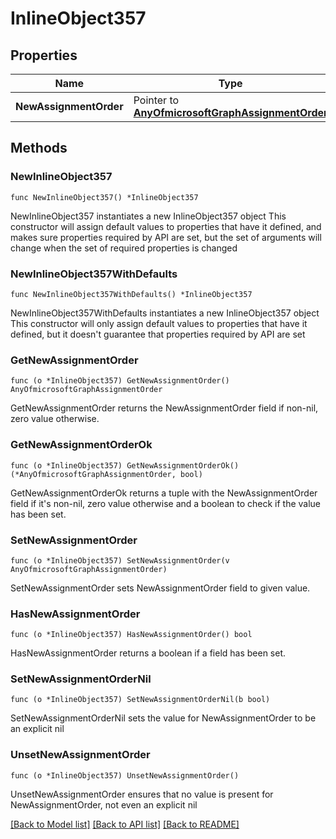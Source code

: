 # InlineObject357

## Properties

Name | Type | Description | Notes
------------ | ------------- | ------------- | -------------
**NewAssignmentOrder** | Pointer to [**AnyOfmicrosoftGraphAssignmentOrder**](anyOf&lt;microsoft.graph.assignmentOrder&gt;.md) |  | [optional] 

## Methods

### NewInlineObject357

`func NewInlineObject357() *InlineObject357`

NewInlineObject357 instantiates a new InlineObject357 object
This constructor will assign default values to properties that have it defined,
and makes sure properties required by API are set, but the set of arguments
will change when the set of required properties is changed

### NewInlineObject357WithDefaults

`func NewInlineObject357WithDefaults() *InlineObject357`

NewInlineObject357WithDefaults instantiates a new InlineObject357 object
This constructor will only assign default values to properties that have it defined,
but it doesn't guarantee that properties required by API are set

### GetNewAssignmentOrder

`func (o *InlineObject357) GetNewAssignmentOrder() AnyOfmicrosoftGraphAssignmentOrder`

GetNewAssignmentOrder returns the NewAssignmentOrder field if non-nil, zero value otherwise.

### GetNewAssignmentOrderOk

`func (o *InlineObject357) GetNewAssignmentOrderOk() (*AnyOfmicrosoftGraphAssignmentOrder, bool)`

GetNewAssignmentOrderOk returns a tuple with the NewAssignmentOrder field if it's non-nil, zero value otherwise
and a boolean to check if the value has been set.

### SetNewAssignmentOrder

`func (o *InlineObject357) SetNewAssignmentOrder(v AnyOfmicrosoftGraphAssignmentOrder)`

SetNewAssignmentOrder sets NewAssignmentOrder field to given value.

### HasNewAssignmentOrder

`func (o *InlineObject357) HasNewAssignmentOrder() bool`

HasNewAssignmentOrder returns a boolean if a field has been set.

### SetNewAssignmentOrderNil

`func (o *InlineObject357) SetNewAssignmentOrderNil(b bool)`

 SetNewAssignmentOrderNil sets the value for NewAssignmentOrder to be an explicit nil

### UnsetNewAssignmentOrder
`func (o *InlineObject357) UnsetNewAssignmentOrder()`

UnsetNewAssignmentOrder ensures that no value is present for NewAssignmentOrder, not even an explicit nil

[[Back to Model list]](../README.md#documentation-for-models) [[Back to API list]](../README.md#documentation-for-api-endpoints) [[Back to README]](../README.md)


